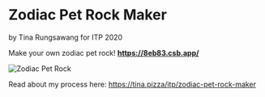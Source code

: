 # Zodiac Pet Rock Maker
by Tina Rungsawang for ITP 2020


Make your own zodiac pet rock!
**https://8eb83.csb.app/**

![Zodiac Pet Rock](https://i.ibb.co/kyYgvq2/my-Pet-Rock.png)

Read about my process here: https://tina.pizza/itp/zodiac-pet-rock-maker
